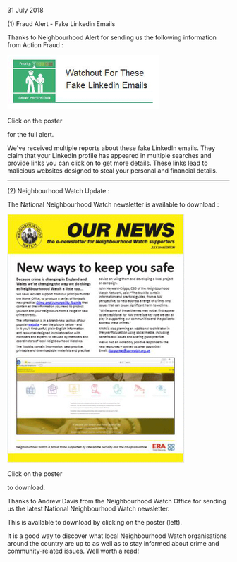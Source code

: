 31 July 2018

(1) Fraud Alert - Fake Linkedin Emails

Thanks to Neighbourhood Alert for sending us the following information from Action Fraud :

[](http://www.northcrayresidents.org.uk/fraud_alerts/fa021.pdf)

![Image](images/nm0535_1.gif)

Click on the poster

for the full alert.

We've received multiple reports about these fake LinkedIn emails. They claim that your LinkedIn profile has appeared in multiple searches and provide links you can click on to get more details. These links lead to malicious websites designed to steal your personal and financial details.

---

(2) Neighbourhood Watch Update :

The National Neighbourhood Watch newsletter is available to download :

[](http://www.northcrayresidents.org.uk/pdf_docs/nat_nw_newsletter_2018_07.pdf)

![Image](images/nm0535_2.gif)

Click on the poster

to download.

Thanks to Andrew Davis from the Neighbourhood Watch Office for sending us the latest National Neighbourhood Watch newsletter.

This is available to download by clicking on the poster (left).

It is a good way to discover what local Neighbourhood Watch organisations around the country are up to as well as to stay informed about crime and community-related issues. Well worth a read!
